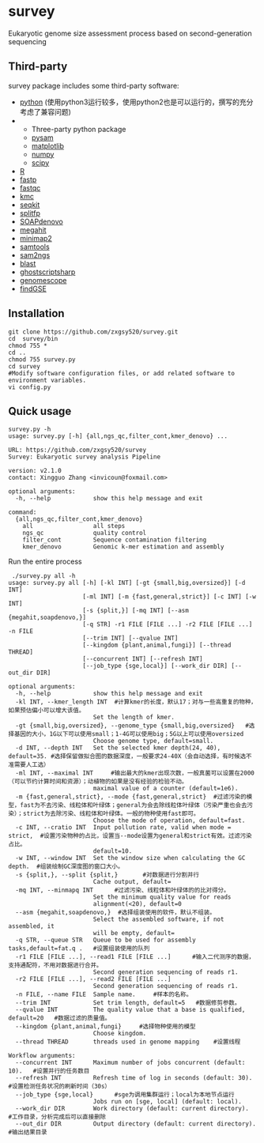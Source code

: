 # survey
Eukaryotic genome size assessment process based on second-generation sequencing


Third-party
-----------

survey package includes some third-party software:
* [python](https://www.python.org/) (使用python3运行较多，使用python2也是可以运行的，撰写的充分考虑了兼容问题)
* * Three-party python package
  * [pysam](https://pypi.org/project/pysam/)
  * [matplotlib](https://matplotlib.org/)
  * [numpy](https://numpy.org/doc/stable/index.html)
  * [scipy](https://github.com/scipy/scipy)
* [R](https://www.r-project.org/)
* [fastp](https://github.com/OpenGene/fastp)
* [fastqc](https://github.com/s-andrews/FastQC)
* [kmc](https://github.com/refresh-bio/KMC)
* [seqkit](https://github.com/shenwei356/seqkit)
* [splitfp](https://github.com/zxgsy520/splitfp)
* [SOAPdenovo](https://github.com/aquaskyline/SOAPdenovo2)
* [megahit](https://github.com/voutcn/megahit)
* [minimap2](https://github.com/lh3/minimap2)
* [samtools](https://https://github.com/samtools/samtools)
* [sam2ngs](https://github.com/zxgsy520/sam2ngs)
* [blast](https://blast.ncbi.nlm.nih.gov/Blast.cgi)
* [ghostscriptsharp](https://github.com/mephraim/ghostscriptsharp)
* [genomescope](https://github.com/schatzlab/genomescope)
* [findGSE](https://github.com/schneebergerlab/findGSE)

## Installation
```
git clone https://github.com/zxgsy520/survey.git
cd  survey/bin
chmod 755 *
cd ..
chmod 755 survey.py
cd survey
#Modify software configuration files, or add related software to environment variables.
vi config.py
```
## Quick usage
```
survey.py -h
usage: survey.py [-h] {all,ngs_qc,filter_cont,kmer_denovo} ...

URL: https://github.com/zxgsy520/survey
Survey: Eukaryotic survey analysis Pipeline

version: v2.1.0
contact: Xingguo Zhang <invicoun@foxmail.com>        

optional arguments:
  -h, --help            show this help message and exit

command:
  {all,ngs_qc,filter_cont,kmer_denovo}
    all                 all steps
    ngs_qc              quality control
    filter_cont         Sequence contamination filtering
    kmer_denovo         Genomic k-mer estimation and assembly
```
Run the entire process
```
 ./survey.py all -h
usage: survey.py all [-h] [-kl INT] [-gt {small,big,oversized}] [-d INT]
                     [-ml INT] [-m {fast,general,strict}] [-c INT] [-w INT]
                     [-s {split,}] [-mq INT] [--asm {megahit,soapdenovo,}]
                     [-q STR] -r1 FILE [FILE ...] -r2 FILE [FILE ...] -n FILE
                     [--trim INT] [--qvalue INT]
                     [--kingdom {plant,animal,fungi}] [--thread THREAD]
                     [--concurrent INT] [--refresh INT]
                     [--job_type {sge,local}] [--work_dir DIR] [--out_dir DIR]

optional arguments:
  -h, --help            show this help message and exit
  -kl INT, --kmer_length INT  #计算kmer的长度，默认17；对与一些高重复的物种，如果预估偏小可以增大该值。
                        Set the length of kmer.
  -gt {small,big,oversized}, --genome_type {small,big,oversized}   #选择基因的大小，1G以下可以使用small；1-4G可以使用big；5G以上可以使用oversized
                        Choose genome type, default=small.
  -d INT, --depth INT   Set the selected kmer depth(24, 40), default=35. #选择保留做拟合图的数据深度，一般要求24-40X（会自动选择，有时候选不准需要人工选）
  -ml INT, --maximal INT     #输出最大的kmer出现次数，一般真菌可以设置在2000（可以节约计算时间和资源）；动植物的如果是没有经验的检验不动。
                        maximal value of a counter (default=1e6).
  -m {fast,general,strict}, --mode {fast,general,strict}  #过滤污染的模型，fast为不去污染、线粒体和叶绿体；general为会去除线粒体叶绿体（污染严重也会去污染）；strict为去除污染、线粒体和叶绿体。一般的物种使用fast即可。
                        Choose the mode of operation, default=fast.
  -c INT, --cratio INT  Input pollution rate, valid when mode = strict,  #设置污染物种的占比，设置当--mode设置为general和strict有效。过滤污染占比。
                        default=10.
  -w INT, --window INT  Set the window size when calculating the GC depth.  #组装绘制GC深度图的窗口大小。
  -s {split,}, --split {split,}       #对数据进行分割并行
                        Cache output, default=       
  -mq INT, --minmapq INT      #过滤污染、线粒体和叶绿体的的比对得分。
                        Set the minimum quality value for reads
                        alignment(<20), default=0
  --asm {megahit,soapdenovo,}  #选择组装使用的软件，默认不组装。
                        Select the assembled software, if not assembled, it
                        will be empty, default=
  -q STR, --queue STR   Queue to be used for assembly tasks,default=fat.q .   #设置组装使用的队列
  -r1 FILE [FILE ...], --read1 FILE [FILE ...]      #输入二代测序的数据，支持通配符，不用对数据进行合并。
                        Second generation sequencing of reads r1.
  -r2 FILE [FILE ...], --read2 FILE [FILE ...]
                        Second generation sequencing of reads r1.
  -n FILE, --name FILE  Sample name.     #样本的名称。
  --trim INT            Set trim length, default=5   #数据修剪参数。
  --qvalue INT          The quality value that a base is qualified, default=20   #数据过滤的质量值。
  --kingdom {plant,animal,fungi}     #选择物种使用的模型
                        Choose kingdom.
  --thread THREAD       threads used in genome mapping    #设置线程

Workflow arguments:
  --concurrent INT      Maximum number of jobs concurrent (default: 10).   #设置并行的任务数目
  --refresh INT         Refresh time of log in seconds (default: 30).   #设置检测任务状况的刷新时间（30s）
  --job_type {sge,local}      #sge为调用集群运行；local为本地节点运行
                        Jobs run on [sge, local] (default: local).
  --work_dir DIR        Work directory (default: current directory).  #工作目录，分析完成后可以直接删除
  --out_dir DIR         Output directory (default: current directory). #输出结果目录
```

